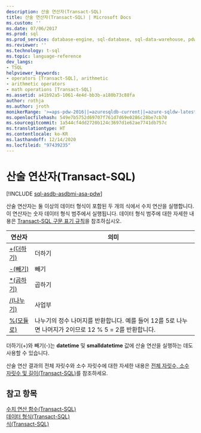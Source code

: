 ```yaml
---
description: 산술 연산자(Transact-SQL)
title: 산술 연산자(Transact-SQL) | Microsoft Docs
ms.custom: ''
ms.date: 07/06/2017
ms.prod: sql
ms.prod_service: database-engine, sql-database, sql-data-warehouse, pdw
ms.reviewer: ''
ms.technology: t-sql
ms.topic: language-reference
dev_langs:
- TSQL
helpviewer_keywords:
- operators [Transact-SQL], arithmetic
- arithmetic operators
- math operations [Transact-SQL]
ms.assetid: a41b92a5-1061-4e4d-bb3b-a180b73c88fa
author: rothja
ms.author: jroth
monikerRange: '>=aps-pdw-2016||=azuresqldb-current||=azure-sqldw-latest||>=sql-server-2016||>=sql-server-linux-2017||=azuresqldb-mi-current'
ms.openlocfilehash: 549e7b5752d69707f761d7d69e0286c28be7cb70
ms.sourcegitcommit: 1a544cf4dd2720b124c3697d1e62ae7741db757c
ms.translationtype: HT
ms.contentlocale: ko-KR
ms.lasthandoff: 12/14/2020
ms.locfileid: "97439235"
---
```

# <a name="arithmetic-operators-transact-sql"></a>산술 연산자(Transact-SQL)
[!INCLUDE [sql-asdb-asdbmi-asa-pdw](../../includes/applies-to-version/sql-asdb-asdbmi-asa-pdw.md)]

산술 연산자는 둘 이상의 데이터 형식이 포함된 두 개의 식에서 수치 연산을 실행합니다. 이 연산자는 숫자 데이터 형식 범주에서 실행됩니다. 데이터 형식 범주에 대한 자세한 내용은 [Transact-SQL 구문 표기 규칙](../../t-sql/language-elements/transact-sql-syntax-conventions-transact-sql.md)을 참조하십시오.  
  
|연산자|의미|  
|--------------|-------------|  
|[+(더하기)](../../t-sql/language-elements/add-transact-sql.md)|더하기|  
|[-(빼기)](../../t-sql/language-elements/subtract-transact-sql.md)|빼기|  
|[*(곱하기)](../../t-sql/language-elements/multiply-transact-sql.md)|곱하기|  
|[/(나누기)](../../t-sql/language-elements/divide-transact-sql.md)|사업부|  
|[%(모듈로)](../../t-sql/language-elements/modulo-transact-sql.md)|나누기의 정수 나머지를 반환합니다. 예를 들어 12를 5로 나누면 나머지가 2이므로 12 % 5 = 2를 반환합니다.|  
  
더하기(+)와 빼기(-)는 **datetime** 및 **smalldatetime** 값에 산술 연산을 실행하는 데도 사용할 수 있습니다.  
  
산술 연산 결과의 전체 자릿수와 소수 자릿수에 대한 자세한 내용은 [전체 자릿수, 소수 자릿수 및 길이&#40;Transact-SQL&#41;](../../t-sql/data-types/precision-scale-and-length-transact-sql.md)를 참조하세요.  
  
## <a name="see-also"></a>참고 항목  
[수치 연산 함수&#40;Transact-SQL&#41;](../../t-sql/functions/mathematical-functions-transact-sql.md)   
[데이터 형식&#40;Transact-SQL&#41;](../../t-sql/data-types/data-types-transact-sql.md)   
[식&#40;Transact-SQL&#41;](../../t-sql/language-elements/expressions-transact-sql.md)  
  
  
